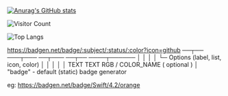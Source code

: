[![Anurag's GitHub stats](https://github-readme-stats.vercel.app/api?username=weiAX95)](https://github.com/anuraghazra/github-readme-stats)

![Visitor Count](https://profile-counter.glitch.me/all-smile/count.svg)

![Top Langs](https://github-readme-stats.vercel.app/api/top-langs/?username=all-smile&layout=compact&theme=tokyonight)

https://badgen.net/badge/:subject/:status/:color?icon=github
                   ──┬──  ───┬───  ──┬───  ──┬── ────┬──────
                     │       │       │       │       └─ Options (label, list, icon, color)
                     │       │       │       │
                     │      TEXT    TEXT    RGB / COLOR_NAME ( optional )
                     │
                  "badge" - default (static) badge generator
                  
eg: https://badgen.net/badge/Swift/4.2/orange
